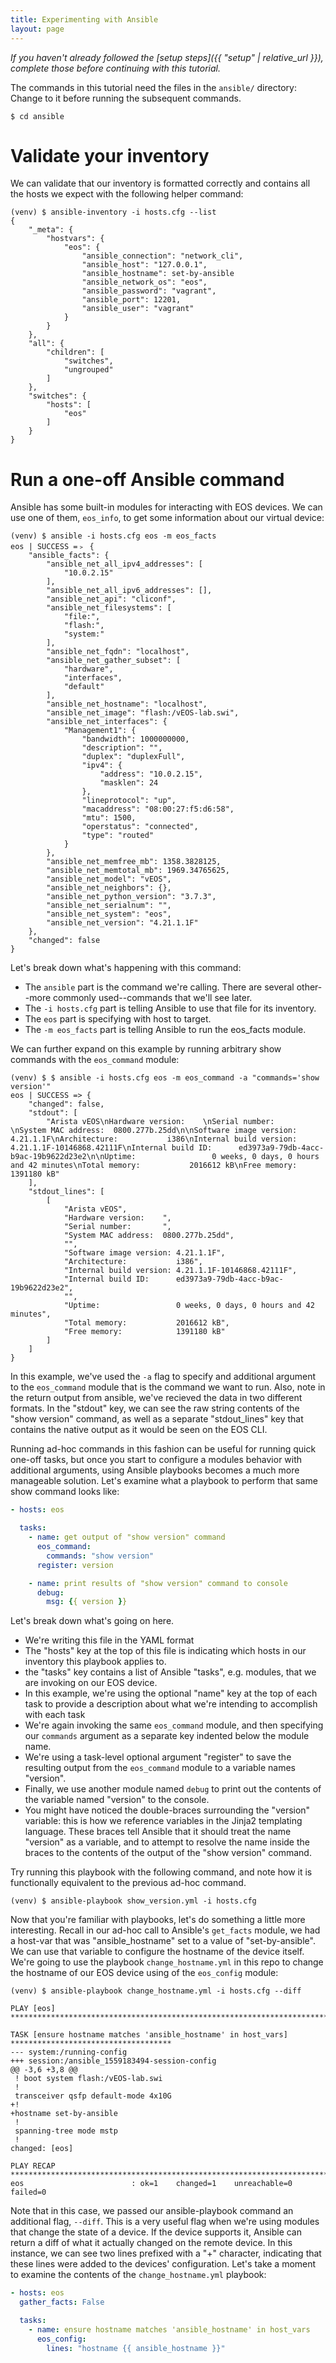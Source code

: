 ```yaml
---
title: Experimenting with Ansible
layout: page
---
```


*If you haven't already followed the [setup steps]({{ "setup" | relative_url }}), complete those before continuing with this tutorial.*

The commands in this tutorial need the files in the `ansible/` directory: Change
to it before running the subsequent commands.

```terminal
$ cd ansible
```

# Validate your inventory

We can validate that our inventory is formatted correctly and contains all the
hosts we expect with the following helper command:

```terminal
(venv) $ ansible-inventory -i hosts.cfg --list
{
    "_meta": {
        "hostvars": {
            "eos": {
                "ansible_connection": "network_cli",
                "ansible_host": "127.0.0.1",
                "ansible_hostname": set-by-ansible
                "ansible_network_os": "eos",
                "ansible_password": "vagrant",
                "ansible_port": 12201,
                "ansible_user": "vagrant"
            }
        }
    },
    "all": {
        "children": [
            "switches",
            "ungrouped"
        ]
    },
    "switches": {
        "hosts": [
            "eos"
        ]
    }
}
```

# Run a one-off Ansible command

Ansible has some built-in modules for interacting with EOS devices. We can use
one of them, `eos_info`, to get some information about our virtual device:

```terminal
(venv) $ ansible -i hosts.cfg eos -m eos_facts
eos | SUCCESS =﹥ {
    "ansible_facts": {
        "ansible_net_all_ipv4_addresses": [
            "10.0.2.15"
        ],
        "ansible_net_all_ipv6_addresses": [],
        "ansible_net_api": "cliconf",
        "ansible_net_filesystems": [
            "file:",
            "flash:",
            "system:"
        ],
        "ansible_net_fqdn": "localhost",
        "ansible_net_gather_subset": [
            "hardware",
            "interfaces",
            "default"
        ],
        "ansible_net_hostname": "localhost",
        "ansible_net_image": "flash:/vEOS-lab.swi",
        "ansible_net_interfaces": {
            "Management1": {
                "bandwidth": 1000000000,
                "description": "",
                "duplex": "duplexFull",
                "ipv4": {
                    "address": "10.0.2.15",
                    "masklen": 24
                },
                "lineprotocol": "up",
                "macaddress": "08:00:27:f5:d6:58",
                "mtu": 1500,
                "operstatus": "connected",
                "type": "routed"
            }
        },
        "ansible_net_memfree_mb": 1358.3828125,
        "ansible_net_memtotal_mb": 1969.34765625,
        "ansible_net_model": "vEOS",
        "ansible_net_neighbors": {},
        "ansible_net_python_version": "3.7.3",
        "ansible_net_serialnum": "",
        "ansible_net_system": "eos",
        "ansible_net_version": "4.21.1.1F"
    },
    "changed": false
}
```

Let's break down what's happening with this command:
  - The `ansible` part is the command we're calling. There are several other--more commonly used--commands that we'll see later.
  - The `-i hosts.cfg` part is telling Ansible to use that file for its inventory.
  - The `eos` part is specifying with host to target.
  - The `-m eos_facts` part is telling Ansible to run the eos\_facts module.

We can further expand on this example by running arbitrary show commands with
the `eos_command` module:

```terminal
(venv) $ $ ansible -i hosts.cfg eos -m eos_command -a "commands='show version'"
eos | SUCCESS => {
    "changed": false, 
    "stdout": [
        "Arista vEOS\nHardware version:    \nSerial number:       \nSystem MAC address:  0800.277b.25dd\n\nSoftware image version: 4.21.1.1F\nArchitecture:           i386\nInternal build version: 4.21.1.1F-10146868.42111F\nInternal build ID:      ed3973a9-79db-4acc-b9ac-19b9622d23e2\n\nUptime:                 0 weeks, 0 days, 0 hours and 42 minutes\nTotal memory:           2016612 kB\nFree memory:            1391180 kB"
    ], 
    "stdout_lines": [
        [
            "Arista vEOS", 
            "Hardware version:    ", 
            "Serial number:       ", 
            "System MAC address:  0800.277b.25dd",                                                
            "", 
            "Software image version: 4.21.1.1F",                                                  
            "Architecture:           i386", 
            "Internal build version: 4.21.1.1F-10146868.42111F",                                  
            "Internal build ID:      ed3973a9-79db-4acc-b9ac-19b9622d23e2",                       
            "", 
            "Uptime:                 0 weeks, 0 days, 0 hours and 42 minutes",                    
            "Total memory:           2016612 kB",                                                 
            "Free memory:            1391180 kB"
        ]
    ]
}
```

In this example, we've used the `-a` flag to specify and additional argument to
the `eos_command` module that is the command we want to run.  Also, note in the
return output from ansible, we've recieved the data in two different formats.
In the "stdout" key, we can see the raw string contents of the "show version"
command, as well as a separate "stdout_lines" key that contains the native
output as it would be seen on the EOS CLI.

Running ad-hoc commands in this fashion can be useful for running quick one-off
tasks, but once you start to configure a modules behavior with additional
arguments, using Ansible playbooks becomes a much more manageable solution.
Let's examine what a playbook to perform that same show command looks like:

```yaml
- hosts: eos

  tasks:
    - name: get output of "show version" command
      eos_command:
        commands: "show version"
      register: version

    - name: print results of "show version" command to console
      debug:
        msg: {{ version }}
```

Let's break down what's going on here.
- We're writing this file in the YAML format
- The "hosts" key at the top of this file is indicating which hosts in our
  inventory this playbook applies to.
- the "tasks" key contains a list of Ansible "tasks", e.g. modules, that we are
  invoking on our EOS device.
- In this example, we're using the optional "name" key at the top of each task
  to provide a description about what we're intending to accomplish with each
  task
- We're again invoking the same `eos_command` module, and then specifying our
  `commands` argument as a separate key indented below the module name.
- We're using a task-level optional argument "register" to save the resulting
  output from the `eos_command` module to a variable names "version".
- Finally, we use another module named `debug` to print out the contents of the
  variable named "version" to the console.
- You might have noticed the double-braces surrounding the "version" variable:
  this is how we reference variables in the Jinja2 templating language.  These
  braces tell Ansible that it should treat the name "version" as a variable, and
  to attempt to resolve the name inside the braces to the contents of the output
  of the "show version" command.

Try running this playbook with the following command, and note how it is
functionally equivalent to the previous ad-hoc command.

```terminal
(venv) $ ansible-playbook show_version.yml -i hosts.cfg
```

Now that you're familiar with playbooks, let's do something a little more
interesting.  Recall in our ad-hoc call to Ansible's `get_facts` module, we had
a host-var that was "ansible_hostname" set to a value of "set-by-ansible".  We
can use that variable to configure the hostname of the device itself.  We're
going to use the playbook `change_hostname.yml` in this repo to change the
hostname of our EOS device using of the `eos_config` module:

```terminal
(venv) $ ansible-playbook change_hostname.yml -i hosts.cfg --diff

PLAY [eos] ****************************************************************************************

TASK [ensure hostname matches 'ansible_hostname' in host_vars] ************************************
--- system:/running-config
+++ session:/ansible_1559183494-session-config
@@ -3,6 +3,8 @@
 ! boot system flash:/vEOS-lab.swi
 !
 transceiver qsfp default-mode 4x10G
+!
+hostname set-by-ansible
 !
 spanning-tree mode mstp
 !
changed: [eos]

PLAY RECAP ****************************************************************************************
eos                        : ok=1    changed=1    unreachable=0    failed=0
```

Note that in this case, we passed our ansible-playbook command an additional
flag, `--diff`.  This is a very useful flag when we're using modules that change
the state of a device.  If the device supports it, Ansible can return a diff of
what it actually changed on the remote device.  In this instance, we can see two
lines prefixed with a "+" character, indicating that these lines were added to
the devices' configuration.  Let's take a moment to examine the contents of the
`change_hostname.yml` playbook:

```yaml
- hosts: eos
  gather_facts: False

  tasks:
    - name: ensure hostname matches 'ansible_hostname' in host_vars
      eos_config:
        lines: "hostname {{ ansible_hostname }}"
```
